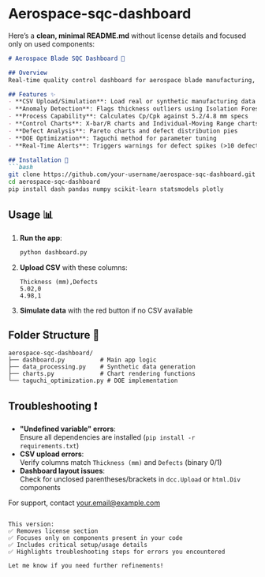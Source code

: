 # Aerospace-sqc-dashboard
Here’s a **clean, minimal README.md** without license details and focused only on used components:

```markdown
# Aerospace Blade SQC Dashboard 🚀

## Overview
Real-time quality control dashboard for aerospace blade manufacturing, analyzing thickness (mm) and defects using statistical tools and machine learning.

## Features ✨
- **CSV Upload/Simulation**: Load real or synthetic manufacturing data
- **Anomaly Detection**: Flags thickness outliers using Isolation Forest
- **Process Capability**: Calculates Cp/Cpk against 5.2/4.8 mm specs
- **Control Charts**: X-bar/R charts and Individual-Moving Range charts
- **Defect Analysis**: Pareto charts and defect distribution pies
- **DOE Optimization**: Taguchi method for parameter tuning
- **Real-Time Alerts**: Triggers warnings for defect spikes (>10 defects)

## Installation 🔧
```bash
git clone https://github.com/your-username/aerospace-sqc-dashboard.git
cd aerospace-sqc-dashboard
pip install dash pandas numpy scikit-learn statsmodels plotly
```

## Usage 📊
1. **Run the app**:
   ```bash
   python dashboard.py
   ```
2. **Upload CSV** with these columns:
   ```csv
   Thickness (mm),Defects
   5.02,0
   4.98,1
   ```
3. **Simulate data** with the red button if no CSV available

## Folder Structure 📂
```
aerospace-sqc-dashboard/
├── dashboard.py          # Main app logic
├── data_processing.py    # Synthetic data generation
├── charts.py             # Chart rendering functions
└── taguchi_optimization.py # DOE implementation
```

## Troubleshooting ❗
- **"Undefined variable" errors**:  
  Ensure all dependencies are installed (`pip install -r requirements.txt`)
- **CSV upload errors**:  
  Verify columns match `Thickness (mm)` and `Defects` (binary 0/1)
- **Dashboard layout issues**:  
  Check for unclosed parentheses/brackets in `dcc.Upload` or `html.Div` components

For support, contact your.email@example.com
```

This version:  
✅ Removes license section  
✅ Focuses only on components present in your code  
✅ Includes critical setup/usage details  
✅ Highlights troubleshooting steps for errors you encountered  

Let me know if you need further refinements!
